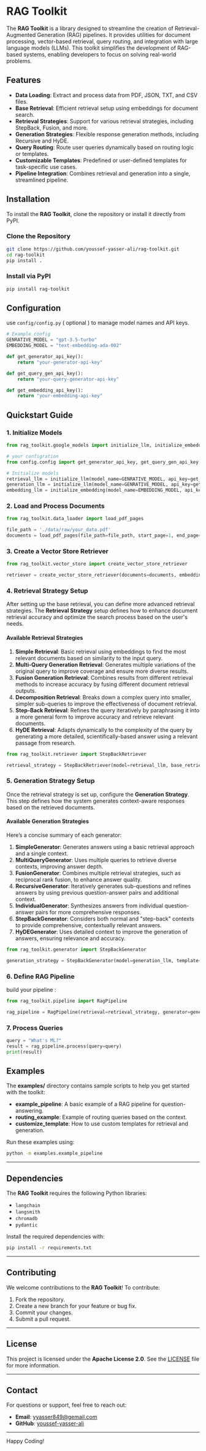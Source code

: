 # RAG Toolkit

The **RAG Toolkit** is a library designed to streamline the creation of Retrieval-Augmented Generation (RAG) pipelines. It provides utilities for document processing, vector-based retrieval, query routing, and integration with large language models (LLMs). This toolkit simplifies the development of RAG-based systems, enabling developers to focus on solving real-world problems.

## Features

- **Data Loading**: Extract and process data from PDF, JSON, TXT, and CSV files.
- **Base Retrieval**: Efficient retrieval setup using embeddings for document search.
- **Retrieval Strategies**: Support for various retrieval strategies, including StepBack, Fusion, and more.
- **Generation Strategies**: Flexible response generation methods, including Recursive and HyDE.
- **Query Routing**: Route user queries dynamically based on routing logic or templates.
- **Customizable Templates**: Predefined or user-defined templates for task-specific use cases.
- **Pipeline Integration**: Combines retrieval and generation into a single, streamlined pipeline.

## Installation

To install the **RAG Toolkit**, clone the repository or install it directly from PyPI.

### Clone the Repository

```bash
git clone https://github.com/youssef-yasser-ali/rag-toolkit.git
cd rag-toolkit
pip install .
```

### Install via PyPI

```bash
pip install rag-toolkit
```

## Configuration

use `config/config.py` ( optional ) to manage model names and API keys.

```python
# Example config
GENRATIVE_MODEL = "gpt-3.5-turbo"
EMBEDDING_MODEL = "text-embedding-ada-002"

def get_generator_api_key():
    return "your-generator-api-key"

def get_query_gen_api_key():
    return "your-query-generator-api-key"

def get_embedding_api_key():
    return "your-embedding-api-key"
```

## Quickstart Guide

### 1. Initialize Models

```python
from rag_toolkit.google_models import initialize_llm, initialize_embedding

# your configration
from config.config import get_generator_api_key, get_query_gen_api_key, get_embedding_api_key, GENRATIVE_MODEL, EMBEDDING_MODEL

# Initialize models
retrieval_llm = initialize_llm(model_name=GENRATIVE_MODEL, api_key=get_query_gen_api_key())
generation_llm = initialize_llm(model_name=GENRATIVE_MODEL, api_key=get_generator_api_key())
embedding_llm = initialize_embedding(model_name=EMBEDDING_MODEL, api_key=get_embedding_api_key())
```

### 2. Load and Process Documents

```python
from rag_toolkit.data_loader import load_pdf_pages

file_path = './data/raw/your_data.pdf'
documents = load_pdf_pages(file_path=file_path, start_page=1, end_page=20)
```

### 3. Create a Vector Store Retriever

```python
from rag_toolkit.vector_store import create_vector_store_retriever

retriever = create_vector_store_retriever(documents=documents, embeddings_model=embedding_llm)
```

### 4. Retrieval Strategy Setup

After setting up the base retrieval, you can define more advanced retrieval strategies. The **Retrieval Strategy** setup defines how to enhance document retrieval accuracy and optimize the search process based on the user's needs.

#### Available Retrieval Strategies

1. **Simple Retrieval**: Basic retrieval using embeddings to find the most relevant documents based on similarity to the input query.
2. **Multi-Query Generation Retrieval**: Generates multiple variations of the original query to improve coverage and ensure more diverse results.
3. **Fusion Generation Retrieval**: Combines results from different retrieval methods to increase accuracy by fusing different document retrieval outputs.
4. **Decomposition Retrieval**: Breaks down a complex query into smaller, simpler sub-queries to improve the effectiveness of document retrieval.
5. **Step-Back Retrieval**: Refines the query iteratively by paraphrasing it into a more general form to improve accuracy and retrieve relevant documents.
6. **HyDE Retrieval**: Adapts dynamically to the complexity of the query by generating a more detailed, scientifically-based answer using a relevant passage from research.

```python
from rag_toolkit.retriever import StepBackRetriever

retrieval_strategy = StepBackRetriever(model=retrieval_llm, base_retriever=retriever, template=None)
```

### 5. Generation Strategy Setup

Once the retrieval strategy is set up, configure the **Generation Strategy**. This step defines how the system generates context-aware responses based on the retrieved documents.

#### Available Generation Strategies

Here’s a concise summary of each generator:

1. **SimpleGenerator**: Generates answers using a basic retrieval approach and a single context.
2. **MultiQueryGenerator**: Uses multiple queries to retrieve diverse contexts, improving answer depth.
3. **FusionGenerator**: Combines multiple retrieval strategies, such as reciprocal rank fusion, to enhance answer quality.
4. **RecursiveGenerator**: Iteratively generates sub-questions and refines answers by using previous question-answer pairs and additional context.
5. **IndividualGenerator**: Synthesizes answers from individual question-answer pairs for more comprehensive responses.
6. **StepBackGenerator**: Considers both normal and "step-back" contexts to provide comprehensive, contextually relevant answers.
7. **HyDEGenerator**: Uses detailed context to improve the generation of answers, ensuring relevance and accuracy.

```python
from rag_toolkit.generator import StepBackGenerator

generation_strategy = StepBackGenerator(model=generation_llm, template=None)
```

### 6. Define RAG Pipeline

build your pipeline :

```python
from rag_toolkit.pipeline import RagPipeline

rag_pipeline = RagPipeline(retrieval=retrieval_strategy, generator=generation_strategy)
```

### 7. Process Queries

```python
query = "What's ML?"
result = rag_pipeline.process(query=query)
print(result)
```

## Examples

The **examples/** directory contains sample scripts to help you get started with the toolkit:

- **example_pipeline**: A basic example of a RAG pipeline for question-answering.
- **routing_example**: Example of routing queries based on the context.
- **customize_template**: How to use custom templates for retrieval and generation.

Run these examples using:

```bash
python -m examples.example_pipeline
```

---

## Dependencies

The **RAG Toolkit** requires the following Python libraries:

- `langchain`
- `langsmith`
- `chromadb`
- `pydantic`

Install the required dependencies with:

```bash
pip install -r requirements.txt
```

---

## Contributing

We welcome contributions to the **RAG Toolkit**! To contribute:

1. Fork the repository.
2. Create a new branch for your feature or bug fix.
3. Commit your changes.
4. Submit a pull request.

---

## License

This project is licensed under the **Apache License 2.0**. See the [LICENSE](LICENSE) file for more information.

---

## Contact

For questions or support, feel free to reach out:

- **Email**: yyasser849@gemail.com
- **GitHub**: [youssef-yasser-ali](https://github.com/youssef-yasser-ali)

---

Happy Coding!
